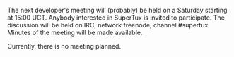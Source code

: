 The next developer's meeting will (probably) be held on a Saturday
starting at 15:00 UCT. Anybody interested in SuperTux is invited to
participate. The discussion will be held on IRC, network freenode,
channel #supertux. Minutes of the meeting will be made available.

Currently, there is no meeting planned.
